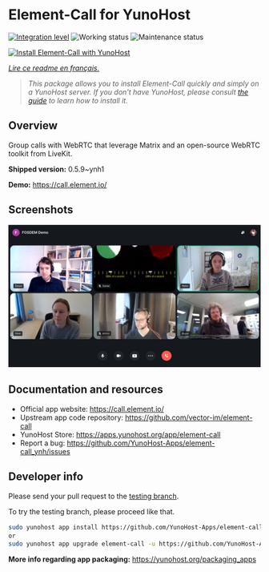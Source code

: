 <!--
N.B.: This README was automatically generated by https://github.com/YunoHost/apps/tree/master/tools/README-generator
It shall NOT be edited by hand.
-->

# Element-Call for YunoHost

[![Integration level](https://dash.yunohost.org/integration/element-call.svg)](https://dash.yunohost.org/appci/app/element-call) ![Working status](https://ci-apps.yunohost.org/ci/badges/element-call.status.svg) ![Maintenance status](https://ci-apps.yunohost.org/ci/badges/element-call.maintain.svg)

[![Install Element-Call with YunoHost](https://install-app.yunohost.org/install-with-yunohost.svg)](https://install-app.yunohost.org/?app=element-call)

*[Lire ce readme en français.](./README_fr.md)*

> *This package allows you to install Element-Call quickly and simply on a YunoHost server.
If you don't have YunoHost, please consult [the guide](https://yunohost.org/#/install) to learn how to install it.*

## Overview

Group calls with WebRTC that leverage Matrix and an open-source WebRTC toolkit from LiveKit.


**Shipped version:** 0.5.9~ynh1

**Demo:** https://call.element.io/

## Screenshots

![Screenshot of Element-Call](./doc/screenshots/screenshot.jpg)

## Documentation and resources

* Official app website: <https://call.element.io/>
* Upstream app code repository: <https://github.com/vector-im/element-call>
* YunoHost Store: <https://apps.yunohost.org/app/element-call>
* Report a bug: <https://github.com/YunoHost-Apps/element-call_ynh/issues>

## Developer info

Please send your pull request to the [testing branch](https://github.com/YunoHost-Apps/element-call_ynh/tree/testing).

To try the testing branch, please proceed like that.

``` bash
sudo yunohost app install https://github.com/YunoHost-Apps/element-call_ynh/tree/testing --debug
or
sudo yunohost app upgrade element-call -u https://github.com/YunoHost-Apps/element-call_ynh/tree/testing --debug
```

**More info regarding app packaging:** <https://yunohost.org/packaging_apps>
